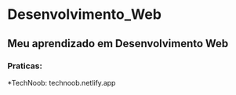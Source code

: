 # Desenvolvimento_Web

## Meu aprendizado em Desenvolvimento Web

### Praticas:
*TechNoob: technoob.netlify.app
